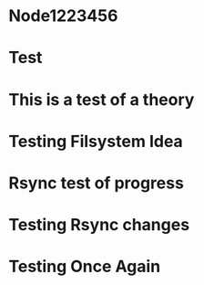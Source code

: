 # Node1223456
# Test
# This is a test of a theory
# Testing Filsystem Idea

# Rsync test of progress
# Testing Rsync changes
# Testing Once Again
